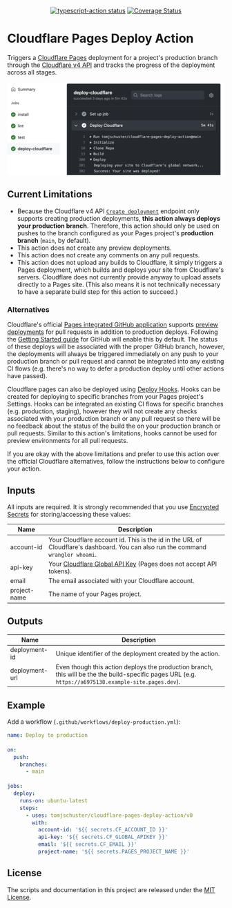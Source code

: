 <p align="center">
  <a href="https://github.com/tomjschuster/cloudflare-pages-deploy-action/actions"><img alt="typescript-action status" src="https://github.com/tomjschuster/cloudflare-pages-deploy-action/workflows/build-test/badge.svg"></a>
  <a href="https://coveralls.io/github/tomjschuster/cloudflare-pages-deploy-action?branch=main"><img alt="Coverage Status" src="https://coveralls.io/repos/github/tomjschuster/cloudflare-pages-deploy-action/badge.svg?branch=main"/></a>
</p>

# Cloudflare Pages Deploy Action

Triggers a [Cloudflare Pages](https://pages.cloudflare.com/) deployment for a project's production branch through the [Cloudflare v4 API](https://api.cloudflare.com/) and tracks the progress of the deployment across all stages.

![Cloudflare Page deploying from GitHub Actions](./assets/action-example.png)

## Current Limitations

- Because the Cloudflare v4 API [`Create deployment`](https://api.cloudflare.com/#pages-deployment-create-deployment) endpoint only supports creating production deployments, **this action always deploys your production branch**. Therefore, this action should only be used on pushes to the branch configured as your Pages project's **production branch** (`main`, by default).
- This action does not create any preview deployments.
- This action does not create any comments on any pull requests.
- This action does not upload any builds to Cloudflare, it simply triggers a Pages deployment, which builds and deploys your site from Cloudflare's servers. Cloudflare does not currently provide anyway to upload assets directly to a Pages site. (This also means it is not technically necessary to have a separate build step for this action to succeed.)

### Alternatives

Cloudflare's official [Pages integrated GitHub application](https://github.com/apps/cloudflare-pages) supports [preview deployments](https://developers.cloudflare.com/pages/platform/preview-deployments) for pull requests in addition to production deploys. Following the [Getting Started guide](https://developers.cloudflare.com/pages/get-started) for GitHub will enable this by default. The status of these deploys will be associated with the proper GitHub branch, however, the deployments will always be triggered immediately on any push to your production branch or pull request and cannot be integrated into any existing CI flows (e.g. there's no way to defer a production deploy until other actions have passed).

Cloudflare pages can also be deployed using [Deploy Hooks](https://developers.cloudflare.com/pages/platform/deploy-hooks). Hooks can be created for deploying to specific branches from your Pages project's Settings. Hooks can be integrated an existing CI flows for specific branches (e.g. production, staging), however they will not create any checks associated with your production branch or any pull request so there will be no feedback about the status of the build the on your production branch or pull requests. Similar to this action's limitations, hooks cannot be used for preview environments for all pull requests.

If you are okay with the above limitations and prefer to use this action over the official Cloudflare alternatives, follow the instructions below to configure your action.

## Inputs

All inputs are required. It is strongly recommended that you use [Encrypted Secrets](https://docs.github.com/en/actions/security-guides/encrypted-secrets) for storing/accessing these values:

| Name         | Description                                                                                                                        |
| ------------ | ---------------------------------------------------------------------------------------------------------------------------------- |
| account-id   | Your Cloudflare account id. This is the id in the URL of Cloudflare's dashboard. You can also run the command `wrangler whoami`.   |
| api-key      | Your [Cloudflare Global API Key](https://developers.cloudflare.com/api/keys#view-your-api-key) (Pages does not accept API tokens). |
| email        | The email associated with your Cloudflare account.                                                                                 |
| project-name | The name of your Pages project.                                                                                                    |

## Outputs

| Name           | Description                                                                                                                                            |
| -------------- | ------------------------------------------------------------------------------------------------------------------------------------------------------ |
| deployment-id  | Unique identifier of the deployment created by the action.                                                                                             |
| deployment-url | Even though this action deploys the production branch, this will be the the build-specific pages URL (e.g. `https://a6975138.example-site.pages.dev`). |

## Example

Add a workflow (`.github/workflows/deploy-production.yml`):

```yaml
name: Deploy to production

on:
  push:
    branches:
      - main

jobs:
  deploy:
    runs-on: ubuntu-latest
    steps:
      - uses: tomjschuster/cloudflare-pages-deploy-action/v0
        with:
          account-id: '${{ secrets.CF_ACCOUNT_ID }}'
          api-key: '${{ secrets.CF_GLOBAL_APIKEY }}'
          email: '${{ secrets.CF_EMAIL }}'
          project-name: '${{ secrets.PAGES_PROJECT_NAME }}'
```

## License

The scripts and documentation in this project are released under the [MIT License](LICENSE).
